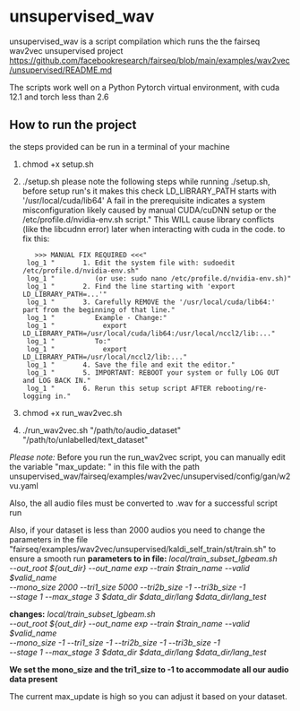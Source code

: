 # unsupervised_wav
unsupervised_wav is a script compilation which runs the the fairseq wav2vec unsupervised project https://github.com/facebookresearch/fairseq/blob/main/examples/wav2vec/unsupervised/README.md

The scripts work well on a Python Pytorch virtual environment, with cuda 12.1 and torch less than 2.6 

## How to run the project 
the steps provided can be run in a terminal of your machine

1. chmod +x setup.sh
2. ./setup.sh
   please note the following steps while running ./setup.sh, before setup run's it makes this check LD_LIBRARY_PATH starts with '/usr/local/cuda/lib64'
   A fail in the prerequisite indicates a system misconfiguration likely caused by manual CUDA/cuDNN setup or the /etc/profile.d/nvidia-env.sh script."
         This WILL cause library conflicts (like the libcudnn error) later when interacting with cuda in the code.
   to fix this: 
        
          >>> MANUAL FIX REQUIRED <<<"
        log_1 "       1. Edit the system file with: sudoedit /etc/profile.d/nvidia-env.sh"
        log_1 "          (or use: sudo nano /etc/profile.d/nvidia-env.sh)"
        log_1 "       2. Find the line starting with 'export LD_LIBRARY_PATH=...'"
        log_1 "       3. Carefully REMOVE the '/usr/local/cuda/lib64:' part from the beginning of that line."
        log_1 "          Example - Change:"
        log_1 "            export LD_LIBRARY_PATH=/usr/local/cuda/lib64:/usr/local/nccl2/lib:..."
        log_1 "          To:"
        log_1 "            export LD_LIBRARY_PATH=/usr/local/nccl2/lib:..."
        log_1 "       4. Save the file and exit the editor."
        log_1 "       5. IMPORTANT: REBOOT your system or fully LOG OUT and LOG BACK IN."
        log_1 "       6. Rerun this setup script AFTER rebooting/re-logging in."

4. chmod +x run_wav2vec.sh
5.  ./run_wav2vec.sh "/path/to/audio_dataset" "/path/to/unlabelled/text_dataset"
   
*Please note:* Before you run the run_wav2vec script, you  can manually edit the variable "max_update: " in this file with the path 
 unsupervised_wav/fairseq/examples/wav2vec/unsupervised/config/gan/w2vu.yaml

 Also, the all audio files must be converted to .wav for a successful script run

 Also, if your dataset is less than 2000 audios you need to change the parameters in the file "fairseq/examples/wav2vec/unsupervised/kaldi_self_train/st/train.sh" to ensure a smooth run 
**parameters to in file:** *local/train_subset_lgbeam.sh \
  --out_root ${out_dir} --out_name exp --train $train_name --valid $valid_name \
  --mono_size 2000 --tri1_size 5000 --tri2b_size -1 --tri3b_size -1 \
  --stage 1 --max_stage 3 $data_dir $data_dir/lang $data_dir/lang_test*
  
**changes:** *local/train_subset_lgbeam.sh \
  --out_root ${out_dir} --out_name exp --train $train_name --valid $valid_name \
  --mono_size -1 --tri1_size -1 --tri2b_size -1 --tri3b_size -1 \
  --stage 1 --max_stage 3 $data_dir $data_dir/lang $data_dir/lang_test*

  **We set the mono_size and the tri1_size to -1 to accommodate all our audio data present**

 
The current max_update is high so you can adjust it based on your dataset. 
